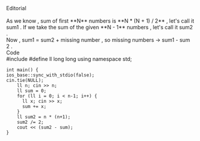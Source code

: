 <detail>
<summary>Editorial</summary>
<br>
As we know , sum of first **N** numbers is **N * (N + 1) / 2** , let's call it sum1 . If we take the sum of the given **N - 1** numbers , let's call it sum2 . <br>
Now , sum1 = sum2 + missing number , so missing numbers -> sum1 - sum 2 .
</detail>
<detail>
<summary>Code</summary>
#include<bits/stdc++.h>
#define ll long long 
using namespace std;
 
	int main() {
	ios_base::sync_with_stdio(false); 
	cin.tie(NULL);
	    ll n; cin >> n;
	    ll sum = 0;
	    for (ll i = 0; i < n-1; i++) {
	      ll x; cin >> x;
	      sum += x;
	    }
	    ll sum2 = n * (n+1);
	    sum2 /= 2;
	    cout << (sum2 - sum);
	}
</detail>
